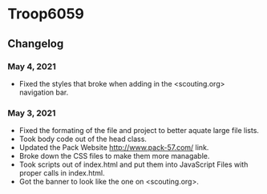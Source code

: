 # Troop6059


## Changelog
### May 4, 2021
  - Fixed the styles that broke when adding in the <scouting.org> navigation bar.

### May 3, 2021
  - Fixed the formating of the file and project to better aquate large file lists.
  - Took body code out of the head class.
  - Updated the Pack Website <http://www.pack-57.com/> link.
  - Broke down the CSS files to make them more managable.
  - Took scripts out of index.html and put them into JavaScript Files with proper calls in index.html.
  - Got the banner to look like the one on <scouting.org>.
